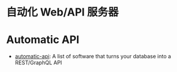 # 自动化 Web/API 服务器

# Automatic API

- [automatic-api](https://github.com/dbohdan/automatic-api): A list of software that turns your database into a REST/GraphQL API
